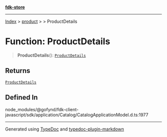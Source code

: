 [**fdk-store**](../../../README.md)
***

[Index](../../../API.md) > [product](../../README.md) > [<internal>](../README.md) > ProductDetails

# Function: ProductDetails

> **ProductDetails**(): [`ProductDetails`](../type-aliases/type-alias.ProductDetails.md)

## Returns

[`ProductDetails`](../type-aliases/type-alias.ProductDetails.md)

## Defined In

node\_modules/@gofynd/fdk-client-javascript/sdk/application/Catalog/CatalogApplicationModel.d.ts:1977

***
Generated using [TypeDoc](https://typedoc.org/) and [typedoc-plugin-markdown](https://www.npmjs.com/package/typedoc-plugin-markdown)
